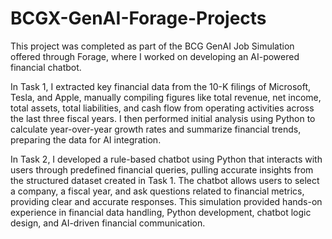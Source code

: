 # BCGX-GenAI-Forage-Projects
This project was completed as part of the BCG GenAI Job Simulation offered through Forage, where I worked on developing an AI-powered financial chatbot. 

In Task 1, I extracted key financial data from the 10-K filings of Microsoft, Tesla, and Apple, manually compiling figures like total revenue, net income, total assets, total liabilities, and cash flow from operating activities across the last three fiscal years. I then performed initial analysis using Python to calculate year-over-year growth rates and summarize financial trends, preparing the data for AI integration.

In Task 2, I developed a rule-based chatbot using Python that interacts with users through predefined financial queries, pulling accurate insights from the structured dataset created in Task 1. The chatbot allows users to select a company, a fiscal year, and ask questions related to financial metrics, providing clear and accurate responses. This simulation provided hands-on experience in financial data handling, Python development, chatbot logic design, and AI-driven financial communication.
